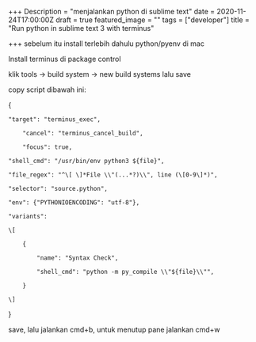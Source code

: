+++
Description = "menjalankan python di sublime text"
date = 2020-11-24T17:00:00Z
draft = true
featured_image = ""
tags = ["developer"]
title = "Run python in sublime text 3 with terminus"

+++
sebelum itu install terlebih dahulu python/pyenv di mac

Install terminus di package control

klik tools -> build system -> new build systems lalu save

copy script dibawah ini:

{	

	"target": "terminus_exec",

        "cancel": "terminus_cancel_build",

        "focus": true,

	"shell_cmd": "/usr/bin/env python3 ${file}",

	"file_regex": "^\[ \]*File \\"(...*?)\\", line (\[0-9\]*)",

	"selector": "source.python",

	"env": {"PYTHONIOENCODING": "utf-8"},

	"variants":

	\[

		{

			"name": "Syntax Check",

			"shell_cmd": "python -m py_compile \\"${file}\\"",

		}

	\]

}

save, lalu jalankan cmd+b, untuk menutup pane jalankan cmd+w

 